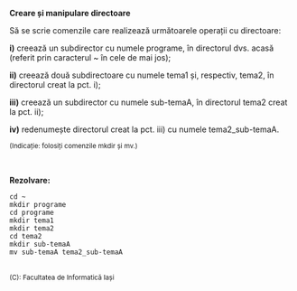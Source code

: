 **Creare și manipulare directoare**

Să se scrie comenzile care realizează următoarele operații cu directoare:

**i)** creează un subdirector cu numele programe, în directorul dvs. acasă (referit prin caracterul ~ în cele de mai jos);

**ii)** creează două subdirectoare cu numele tema1 și, respectiv, tema2, în directorul creat la pct. i);

**iii)** creează un subdirector cu numele sub-temaA, în directorul tema2 creat la pct. ii);

**iv)** redenumește directorul creat la pct. iii) cu numele tema2_sub-temaA.

<sub>(Indicație: folosiți comenzile mkdir și mv.)  </sub>

<br> 

**Rezolvare:**

```terminal
cd ~
mkdir programe
cd programe
mkdir tema1
mkdir tema2
cd tema2
mkdir sub-temaA
mv sub-temaA tema2_sub-temaA
```
<br>
<sub>(C): Facultatea de Informatică Iași </sub>
